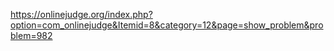 https://onlinejudge.org/index.php?option=com_onlinejudge&Itemid=8&category=12&page=show_problem&problem=982
